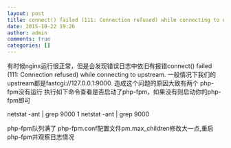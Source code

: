 ```yaml
---
layout: post
title: connect() failed (111: Connection refused) while connecting to upstream解决
date: 2015-10-22 19:26
author: admin
comments: true
categories: []
---
```

有时候nginx运行很正常，但是会发现错误日志中依旧有报错connect() failed (111: Connection refused) while connecting to upstream.
一般情况下我们的upstream都是fastcgi://127.0.0.1:9000. 造成这个问题的原因大致有两个
 php-fpm没有运行
执行如下命令查看是否启动了php-fpm，如果没有则启动你的php-fpm即可

netstat -ant | grep 9000
1
netstat -ant | grep 9000
 
php-fpm队列满了
php-fpm.conf配置文件pm.max_children修改大一点,重启php-fpm并观察日志情况
